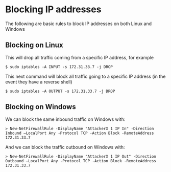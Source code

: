 # Blocking IP addresses
The following are basic rules to block IP addresses on both Linux and Windows

## Blocking on Linux
This will drop all traffic coming from a specific IP address, for example 
```
$ sudo iptables -A INPUT -s 172.31.33.7 -j DROP
```
This next command will block all traffic going to a specific IP address (in the event they have a reverse shell)
```
$ sudo iptables -A OUTPUT -s 172.31.33.7 -j DROP
```
## Blocking on Windows
We can block the same inbound traffic on Windows with:
```
> New-NetFirewallRule -DisplayName "AttackerX 1 IP In" -Direction Inbound –LocalPort Any -Protocol TCP -Action Block -RemoteAddress 172.31.33.7
```
And we can block the traffic outbound on Windows with:
```
> New-NetFirewallRule -DisplayName "AttackerX 1 IP Out" -Direction Outbound –LocalPort Any -Protocol TCP -Action Block -RemoteAddress 172.31.33.7
```
